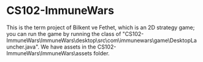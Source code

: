 # CS102-ImmuneWars
This is the term project of Bilkent ve Fethet, which is an 2D strategy game; you can run the game by running the class of "CS102-ImmuneWars\ImmuneWars\desktop\src\com\immunewars\game\DesktopLauncher.java". We have assets in the CS102-ImmuneWars\ImmuneWars\assets folder. 
